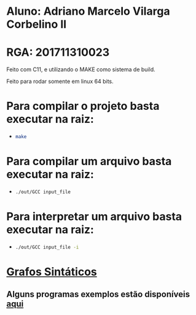 # Aluno: Adriano Marcelo Vilarga Corbelino II
# RGA: 201711310023

Feito com C11, e utilizando o MAKE como sistema de build.

Feito para rodar somente em linux 64 bits.

# Para compilar o projeto basta executar na raiz:
- ```bash
  make
  ```
# Para compilar um arquivo basta executar na raiz:
- ```bash
  ./out/GCC input_file
  ```
# Para interpretar um arquivo basta executar na raiz:

- ```bash
  ./out/GCC input_file -i
  ```
# [Grafos Sintáticos](./artifacts/syntactic_graphs/syntactic_graphs.md)

## Alguns programas exemplos estão disponíveis [aqui](./tests/inputs/code_generation)